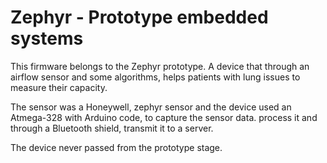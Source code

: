 # Zephyr - Prototype embedded systems

This firmware belongs to the Zephyr prototype. A device that through an airflow sensor and some algorithms, helps patients with lung issues to measure their capacity.

The sensor was a Honeywell, zephyr sensor and the device used an Atmega-328 with Arduino code, to capture the sensor data. process it and through a Bluetooth shield, transmit it to a server.

The device never passed from the prototype stage.